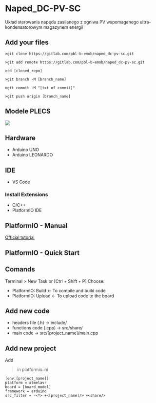 # Naped_DC-PV-SC

Układ sterowania napędu zasilanego z ogniwa PV wspomaganego ultra-kondensatorowym magazynem energii


## Add your files

```
>git clone https://gitlab.com/pbl-b-emob/naped_dc-pv-sc.git

>git add remote https://gitlab.com/pbl-b-emob/naped_dc-pv-sc.git

>cd [cloned_repo]

>git branch -M [branch_name]

>git commit -M "[txt of commit]"

>git push origin [branch_name]
```

## Modele PLECS

[![](https://home.pl/img/cms/52fee4fe-3be5-48a2-8ee9-350d87247d1a/ms-onedrive-logo-og.png?version=0)](https://wutwaw-my.sharepoint.com/:f:/g/personal/01153009_pw_edu_pl/EtXvPZOxE1lCrET0B_qHf2kBk5IGChMz1utTAB-Jy4QKlA?e=LUxeyB)

## Hardware
- Arduino UNO
- Arduino LEONARDO

## IDE
- VS Code 


### Install Extensions
- C/C++
- PlatformIO IDE

## PlatformIO - Manual
[Official tutorial](https://docs.platformio.org/en/stable/tutorials/index.html)

## PlatformIO - Quick Start

## Comands

Terminal > New Task or [Ctrl + Shift + P]
Choose:
- PlatformIO: Build <- To compile and build code
- PlatformIO: Upload <- To upload code to the board

## Add new code
- headers file (.h) -> include/
- functions code (.cpp) -> src/share/
- main code -> src/[project_name]/main.cpp

## Add new project
Add 
>in platformio.ini 
```
[env:[project_name]]
platform = atmelavr
board = [board_model]
framework = arduino
src_filter = -<*> +<[project_name]/> +<share/>
```
